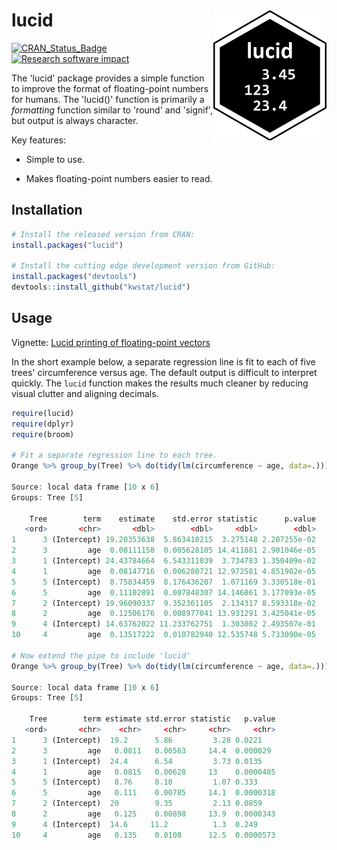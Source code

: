 # lucid <img src="figure/lucid_logo.png" align="right" />

[![CRAN_Status_Badge](http://www.r-pkg.org/badges/version/lucid)](https://cran.r-project.org/package=lucid)
[![Research software impact](http://depsy.org/api/package/cran/lucid/badge.svg)](http://depsy.org/package/r/lucid)

The 'lucid' package provides a simple function to improve the format of floating-point numbers for humans.
The 'lucid()' function is primarily a _formatting_ function similar to 'round' and 'signif', but output is always character.

Key features:

* Simple to use.

* Makes floating-point numbers easier to read.

## Installation

```R
# Install the released version from CRAN:
install.packages("lucid")

# Install the cutting edge development version from GitHub:
install.packages("devtools")
devtools::install_github("kwstat/lucid")
```

## Usage

Vignette: 
[Lucid printing of floating-point vectors](https://rawgit.com/kwstat/lucid/master/vignettes/lucid_printing.html)

In the short example below, a separate regression line is fit to each of five trees' circumference versus age.  The default output is difficult to interpret quickly.  The `lucid` function makes the results much cleaner by reducing visual clutter and aligning decimals.

```R
require(lucid)
require(dplyr)
require(broom)

# Fit a separate regression line to each tree.
Orange %>% group_by(Tree) %>% do(tidy(lm(circumference ~ age, data=.)))

Source: local data frame [10 x 6]
Groups: Tree [5]

    Tree        term    estimate    std.error statistic      p.value
   <ord>       <chr>       <dbl>        <dbl>     <dbl>        <dbl>
1      3 (Intercept) 19.20353638  5.863410215  3.275148 2.207255e-02
2      3         age  0.08111158  0.005628105 14.411881 2.901046e-05
3      1 (Intercept) 24.43784664  6.543311039  3.734783 1.350409e-02
4      1         age  0.08147716  0.006280721 12.972581 4.851902e-05
5      5 (Intercept)  8.75834459  8.176436207  1.071169 3.330518e-01
6      5         age  0.11102891  0.007848307 14.146861 3.177093e-05
7      2 (Intercept) 19.96090337  9.352361105  2.134317 8.593318e-02
8      2         age  0.12506176  0.008977041 13.931291 3.425041e-05
9      4 (Intercept) 14.63762022 11.233762751  1.303002 2.493507e-01
10     4         age  0.13517222  0.010782940 12.535748 5.733090e-05

# Now extend the pipe to include 'lucid'
Orange %>% group_by(Tree) %>% do(tidy(lm(circumference ~ age, data=.))) %>% lucid

Source: local data frame [10 x 6]
Groups: Tree [5]

    Tree        term estimate std.error statistic   p.value
   <ord>       <chr>    <chr>     <chr>     <chr>     <chr>
1      3 (Intercept)  19.2      5.86         3.28 0.0221   
2      3         age   0.0811   0.00563     14.4  0.000029 
3      1 (Intercept)  24.4      6.54         3.73 0.0135   
4      1         age   0.0815   0.00628     13    0.0000485
5      5 (Intercept)   8.76     8.18         1.07 0.333    
6      5         age   0.111    0.00785     14.1  0.0000318
7      2 (Intercept)  20        9.35         2.13 0.0859   
8      2         age   0.125    0.00898     13.9  0.0000343
9      4 (Intercept)  14.6     11.2          1.3  0.249    
10     4         age   0.135    0.0108      12.5  0.0000573
```

